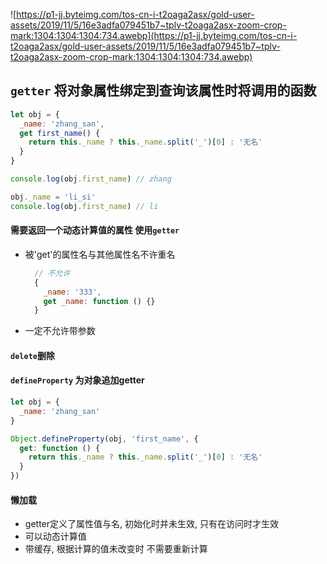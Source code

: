 ![https://p1-jj.byteimg.com/tos-cn-i-t2oaga2asx/gold-user-assets/2019/11/5/16e3adfa079451b7~tplv-t2oaga2asx-zoom-crop-mark:1304:1304:1304:734.awebp](https://p1-jj.byteimg.com/tos-cn-i-t2oaga2asx/gold-user-assets/2019/11/5/16e3adfa079451b7~tplv-t2oaga2asx-zoom-crop-mark:1304:1304:1304:734.awebp)

## `getter` 将对象属性绑定到查询该属性时将调用的函数

```js
let obj = {
  _name: 'zhang_san',
  get first_name() {
    return this._name ? this._name.split('_')[0] : '无名'
  }
}

console.log(obj.first_name) // zhang

obj._name = 'li_si'
console.log(obj.first_name) // li
```

#### 需要返回一个动态计算值的属性 使用`getter`

  - 被'get'的属性名与其他属性名不许重名
    ```js
      // 不允许
      {
        _name: '333',
        get _name: function () {}
      }
    ```
  - 一定不允许带参数

#### `delete`删除

#### `defineProperty` 为对象追加getter

```js
let obj = {
  _name: 'zhang_san'
}

Object.defineProperty(obj, 'first_name', {
  get: function () {
    return this._name ? this._name.split('_')[0] : '无名'
  }
})
```

#### 懒加载

  - getter定义了属性值与名, 初始化时并未生效, 只有在访问时才生效
  - 可以动态计算值
  - 带缓存, 根据计算的值未改变时 不需要重新计算